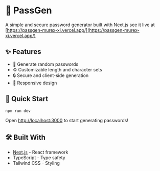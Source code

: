 # 🔐 PassGen

A simple and secure password generator built with Next.js
see it live at [https://passgen-murex-xi.vercel.app/](https://passgen-murex-xi.vercel.app/)

## ✨ Features

- 🎲 Generate random passwords
- ⚙️ Customizable length and character sets
- 🔒 Secure and client-side generation
- 📱 Responsive design

## 🚀 Quick Start

```bash
npm run dev
```

Open [http://localhost:3000](http://localhost:3000) to start generating passwords!

## 🛠️ Built With

- [Next.js](https://nextjs.org) - React framework
- TypeScript - Type safety
- Tailwind CSS - Styling
